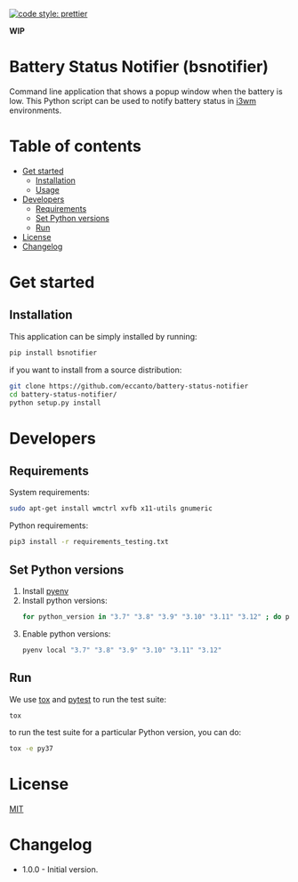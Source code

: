 [![code style: prettier](https://img.shields.io/badge/code_style-prettier-ff69b4.svg?style=flat-square)](https://github.com/prettier/prettier)

**WIP**

# Battery Status Notifier (bsnotifier)

Command line application that shows a popup window when the battery is low. This Python script can be used to notify
battery status in [i3wm](https://i3wm.org/) environments.

# Table of contents

* [Get started](#get-started)
  * [Installation](#installation)
  * [Usage](#usage)
* [Developers](#developers)
  * [Requirements](#requirements)
  * [Set Python versions](#set-python-versions)
  * [Run](#run)
* [License](#license)
* [Changelog](#changelog)

# Get started

## Installation

This application can be simply installed by running:

```bash
pip install bsnotifier
```

if you want to install from a source distribution:

```bash
git clone https://github.com/eccanto/battery-status-notifier
cd battery-status-notifier/
python setup.py install
```

# Developers

## Requirements

System requirements:

```bash
sudo apt-get install wmctrl xvfb x11-utils gnumeric
```

Python requirements:

```bash
pip3 install -r requirements_testing.txt
```

## Set Python versions

1. Install [pyenv](https://github.com/pyenv/pyenv)
2. Install python versions:
    ```bash
    for python_version in "3.7" "3.8" "3.9" "3.10" "3.11" "3.12" ; do pyenv install ${python_version}; done
    ```
3. Enable python versions:
    ```bash
    pyenv local "3.7" "3.8" "3.9" "3.10" "3.11" "3.12"
    ```

## Run

We use [tox](https://tox.wiki/en/latest/) and [pytest](https://docs.pytest.org/en/6.2.x) to run the
test suite:

```bash
tox
```

to run the test suite for a particular Python version, you can do:


```bash
tox -e py37
```

# License

[MIT](./LICENSE)

# Changelog

- 1.0.0 - Initial version.
